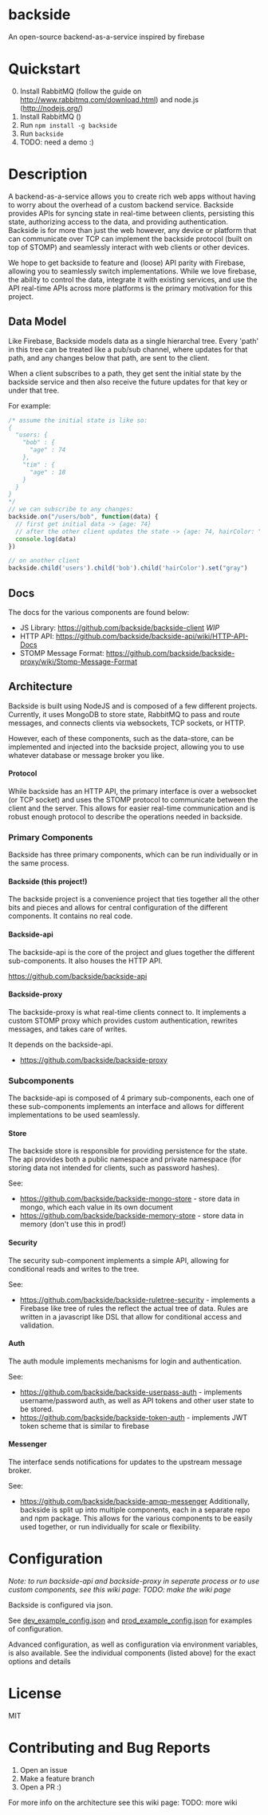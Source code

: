 backside
============

An open-source backend-as-a-service inspired by firebase

# Quickstart
0. Install RabbitMQ (follow the guide on http://www.rabbitmq.com/download.html) and node.js (http://nodejs.org/)
1. Install RabbitMQ ()
2. Run `npm install -g backside`
3. Run `backside`
4. TODO: need a demo :)

# Description
A backend-as-a-service allows you to create rich web apps without having to worry about the overhead of a custom backend
service. Backside provides APIs for syncing state in real-time between clients, persisting this state, authorizing access to the data,
and providing authentication. Backside is for more than just the web however, any device or platform that can communicate over TCP
can implement the backside protocol (built on top of STOMP) and seamlessly interact with web clients or other devices.

We hope to get backside to feature and (loose) API parity with Firebase, allowing you to seamlessly switch implementations.
While we love firebase, the ability to control the data, integrate it with existing services, and use the API real-time APIs
across more platforms is the primary motivation for this project.

## Data Model
Like Firebase, Backside models data as a single hierarchal tree. Every 'path' in this tree can be treated like
a pub/sub channel, where updates for that path, and any changes below that path, are sent to the client.

When a client subscribes to a path, they get sent the initial state by the backside service and then also receive
the future updates for that key or under that tree.

For example:
```JavaScript
/* assume the initial state is like so:
{
  "users: {
    "bob" : {
      "age" : 74
    },
    "tim" : {
      "age" : 18
    }
  }
}
*/
// we can subscribe to any changes:
backside.on("/users/bob", function(data) {
  // first get initial data -> {age: 74}
  // after the other client updates the state -> {age: 74, hairColor: "gray"}
  console.log(data)
})

// on another client
backside.child('users').child('bob').child('hairColor').set("gray")
```

## Docs
The docs for the various components are found below:

- JS Library: https://github.com/backside/backside-client _WIP_
- HTTP API: https://github.com/backside/backside-api/wiki/HTTP-API-Docs
- STOMP Message Format: https://github.com/backside/backside-proxy/wiki/Stomp-Message-Format


## Architecture
Backside is built using NodeJS and is composed of a few different projects. Currently, it uses MongoDB to store state,
RabbitMQ to pass and route messages, and connects clients via websockets, TCP sockets, or HTTP.

However, each of these components, such as the data-store, can be implemented and injected into the backside project, allowing
you to use whatever database or message broker you like.

#### Protocol
While backside has an HTTP API, the primary interface is over a websocket (or TCP socket) and uses the STOMP protocol
to communicate between the client and the server. This allows for easier real-time communication and is robust enough protocol
to describe the operations needed in backside.

### Primary Components
Backside has three primary components, which can be run individually or in the same process.

#### Backside (this project!)
The backside project is a convenience project that ties together all the other bits and pieces and allows for central configuration
of the different components. It contains no real code.

#### Backside-api
The backside-api is the core of the project and glues together the different sub-components. It also houses the HTTP
API.

https://github.com/backside/backside-api

#### Backside-proxy
The backside-proxy is what real-time clients connect to. It implements a custom STOMP proxy which provides custom
authentication, rewrites messages, and takes care of writes.

It depends on the backside-api.
- https://github.com/backside/backside-proxy

### Subcomponents
The backside-api is composed of 4 primary sub-components, each one of these sub-components implements an interface
and allows for different implementations to be used seamlessly.

#### Store
The backside store is responsible for providing persistence for the state. The api provides both a public namespace
and private namespace (for storing data not intended for clients, such as password hashes).

See:
- https://github.com/backside/backside-mongo-store - store data in mongo, which each value in its own document
- https://github.com/backside/backside-memory-store - store data in memory (don't use this in prod!)

#### Security
The security sub-component implements a simple API, allowing for conditional reads and writes to the tree.

See:
- https://github.com/backside/backside-ruletree-security - implements a Firebase like tree of rules the reflect the actual tree
of data. Rules are written in a javascript like DSL that allow for conditional access and validation.

#### Auth
The auth module implements mechanisms for login and authentication.

See:
- https://github.com/backside/backside-userpass-auth - implements username/password auth, as well as API tokens and other user state
to be stored.
- https://github.com/backside/backside-token-auth - implements JWT token scheme that is similar to firebase

#### Messenger
The interface sends notifications for updates to the upstream message broker.

See:
- https://github.com/backside/backside-amqp-messenger
Additionally, backside is split up into multiple components, each in a separate repo and npm package. This allows for
the various components to be easily used together, or run individually for scale or flexibility.



# Configuration
*Note: to run backside-api and backside-proxy in seperate process or to use custom components, see this wiki page: TODO: make the wiki page*

Backside is configured via json.

See [dev_example_config.json](dev_example_config.json) and [prod_example_config.json](prod_example_config.json) for examples
of configuration.

Advanced configuration, as well as configuration via environment variables, is also available. See the individual components (listed above)
for the exact options and details

# License
MIT

# Contributing and Bug Reports
1. Open an issue
2. Make a feature branch
3. Open a PR :)

For more info on the architecture see this wiki page: TODO: more wiki
